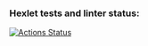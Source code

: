### Hexlet tests and linter status:
[![Actions Status](https://github.com/ivan-fedoroff/frontend-project-lvl4/workflows/hexlet-check/badge.svg)](https://github.com/ivan-fedoroff/frontend-project-lvl4/actions)

